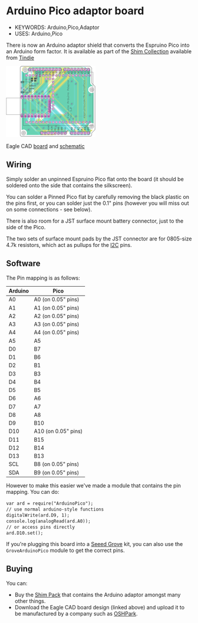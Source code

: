 <!--- Copyright (c) 2015 Gordon Williams, Pur3 Ltd. See the file LICENSE for copying permission. -->
Arduino Pico adaptor board
=======================

* KEYWORDS: Arduino,Pico,Adaptor
* USES: Arduino,Pico

There is now an Arduino adaptor shield that converts the Espruino Pico into an Arduino form factor. It is available as part of the [Shim Collection](/Shims) available from [Tindie](https://www.tindie.com/products/gfwilliams/espruino-pico-adaptor-pack/)

[![](ArduinoPico/arduino.png)](https://www.tindie.com/products/gfwilliams/espruino-pico-adaptor-pack/)

Eagle CAD [board](https://raw.githubusercontent.com/espruino/EspruinoBoard/master/Pico/Adaptors/eagle/arduino.brd)
 and [schematic](https://raw.githubusercontent.com/espruino/EspruinoBoard/master/Pico/Adaptors/eagle/arduino.sch)


Wiring
------

Simply solder an unpinned Espruino Pico flat onto the board (it should be soldered onto the side that contains the silkscreen).

You can solder a Pinned Pico flat by carefully removing the black plastic on the pins first, or you can solder just the 0.1" pins (however you will miss out on some connections - see below).

There is also room for a JST surface mount battery connector, just to the side of the Pico.

The two sets of surface mount pads by the JST connector are for 0805-size 4.7k resistors, which act as pullups for the [I2C](/I2C) pins.


Software
-------

The Pin mapping is as follows:

| Arduino | Pico |
|-----|------|
| A0  | A0 (on 0.05" pins)  |
| A1  | A1 (on 0.05" pins)   |
| A2  | A2 (on 0.05" pins)   |
| A3  | A3 (on 0.05" pins)   |
| A4  | A4 (on 0.05" pins)   |
| A5  | A5   |
| D0  | B7   |
| D1  | B6   |
| D2  | B1   |
| D3  | B3   |
| D4  | B4   |
| D5  | B5   |
| D6  | A6   |
| D7  | A7   |
| D8  | A8   |
| D9  | B10  |
| D10 |  A10 (on 0.05" pins) |
| D11 |  B15 |
| D12 |  B14 |
| D13 |  B13 |
| SCL |  B8 (on 0.05" pins)  |
| SDA |  B9 (on 0.05" pins)  |

However to make this easier we've made a module that contains the pin mapping. You can do:

```
var ard = require("ArduinoPico");
// use normal arduino-style functions
digitalWrite(ard.D9, 1);
console.log(analogRead(ard.A0));
// or access pins directly
ard.D10.set();
```

If you're plugging this board into a [Seeed Grove](/Grove) kit, you can also use the `GroveArduinoPico` module to get the correct pins.

Buying
------

You can:

* Buy the [Shim Pack](/Shims) that contains the Arduino adaptor amongst many other things.
* Download the Eagle CAD board design (linked above) and upload it to be manufactured by a company such as [OSHPark](https://www.oshpark.com/).
